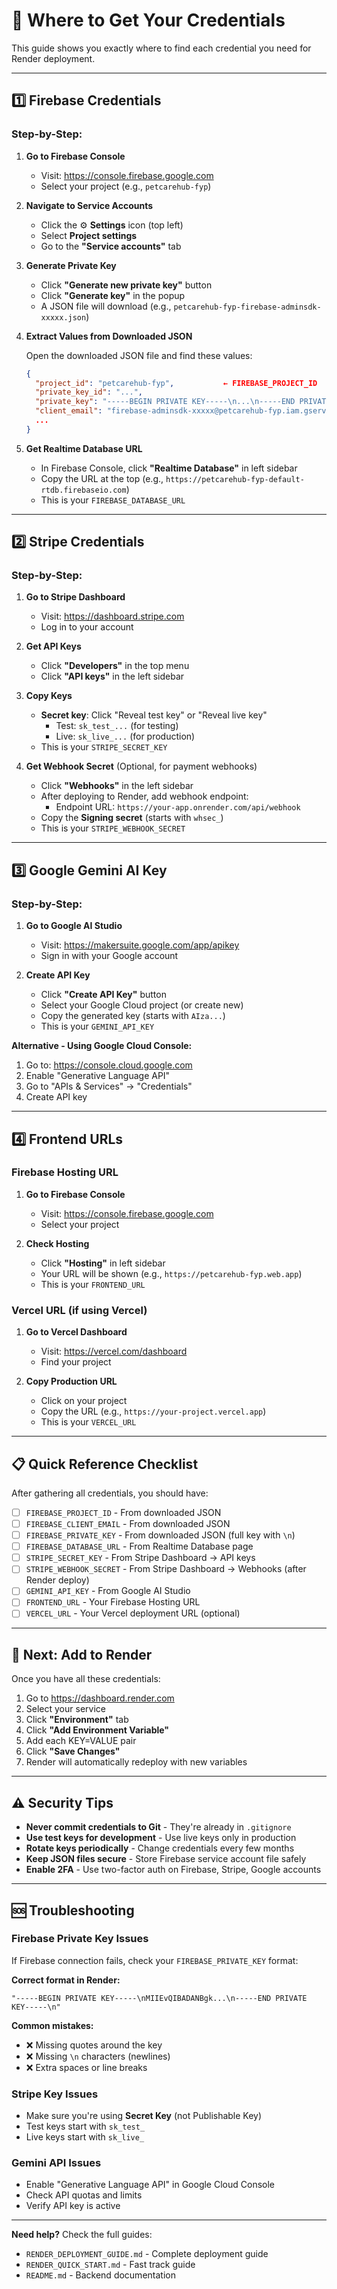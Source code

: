 # 🔑 Where to Get Your Credentials

This guide shows you exactly where to find each credential you need for Render deployment.

---

## 1️⃣ Firebase Credentials

### Step-by-Step:

1. **Go to Firebase Console**
   - Visit: https://console.firebase.google.com
   - Select your project (e.g., `petcarehub-fyp`)

2. **Navigate to Service Accounts**
   - Click the ⚙️ **Settings** icon (top left)
   - Select **Project settings**
   - Go to the **"Service accounts"** tab

3. **Generate Private Key**
   - Click **"Generate new private key"** button
   - Click **"Generate key"** in the popup
   - A JSON file will download (e.g., `petcarehub-fyp-firebase-adminsdk-xxxxx.json`)

4. **Extract Values from Downloaded JSON**

   Open the downloaded JSON file and find these values:

   ```json
   {
     "project_id": "petcarehub-fyp",           ← FIREBASE_PROJECT_ID
     "private_key_id": "...",
     "private_key": "-----BEGIN PRIVATE KEY-----\n...\n-----END PRIVATE KEY-----\n",  ← FIREBASE_PRIVATE_KEY
     "client_email": "firebase-adminsdk-xxxxx@petcarehub-fyp.iam.gserviceaccount.com",  ← FIREBASE_CLIENT_EMAIL
     ...
   }
   ```

5. **Get Realtime Database URL**
   - In Firebase Console, click **"Realtime Database"** in left sidebar
   - Copy the URL at the top (e.g., `https://petcarehub-fyp-default-rtdb.firebaseio.com`)
   - This is your `FIREBASE_DATABASE_URL`

---

## 2️⃣ Stripe Credentials

### Step-by-Step:

1. **Go to Stripe Dashboard**
   - Visit: https://dashboard.stripe.com
   - Log in to your account

2. **Get API Keys**
   - Click **"Developers"** in the top menu
   - Click **"API keys"** in the left sidebar

3. **Copy Keys**
   - **Secret key**: Click "Reveal test key" or "Reveal live key"
     - Test: `sk_test_...` (for testing)
     - Live: `sk_live_...` (for production)
   - This is your `STRIPE_SECRET_KEY`

4. **Get Webhook Secret** (Optional, for payment webhooks)
   - Click **"Webhooks"** in the left sidebar
   - After deploying to Render, add webhook endpoint:
     - Endpoint URL: `https://your-app.onrender.com/api/webhook`
   - Copy the **Signing secret** (starts with `whsec_`)
   - This is your `STRIPE_WEBHOOK_SECRET`

---

## 3️⃣ Google Gemini AI Key

### Step-by-Step:

1. **Go to Google AI Studio**
   - Visit: https://makersuite.google.com/app/apikey
   - Sign in with your Google account

2. **Create API Key**
   - Click **"Create API Key"** button
   - Select your Google Cloud project (or create new)
   - Copy the generated key (starts with `AIza...`)
   - This is your `GEMINI_API_KEY`

**Alternative - Using Google Cloud Console:**
1. Go to: https://console.cloud.google.com
2. Enable "Generative Language API"
3. Go to "APIs & Services" → "Credentials"
4. Create API key

---

## 4️⃣ Frontend URLs

### Firebase Hosting URL

1. **Go to Firebase Console**
   - Visit: https://console.firebase.google.com
   - Select your project

2. **Check Hosting**
   - Click **"Hosting"** in left sidebar
   - Your URL will be shown (e.g., `https://petcarehub-fyp.web.app`)
   - This is your `FRONTEND_URL`

### Vercel URL (if using Vercel)

1. **Go to Vercel Dashboard**
   - Visit: https://vercel.com/dashboard
   - Find your project

2. **Copy Production URL**
   - Click on your project
   - Copy the URL (e.g., `https://your-project.vercel.app`)
   - This is your `VERCEL_URL`

---

## 📋 Quick Reference Checklist

After gathering all credentials, you should have:

- [ ] `FIREBASE_PROJECT_ID` - From downloaded JSON
- [ ] `FIREBASE_CLIENT_EMAIL` - From downloaded JSON
- [ ] `FIREBASE_PRIVATE_KEY` - From downloaded JSON (full key with `\n`)
- [ ] `FIREBASE_DATABASE_URL` - From Realtime Database page
- [ ] `STRIPE_SECRET_KEY` - From Stripe Dashboard → API keys
- [ ] `STRIPE_WEBHOOK_SECRET` - From Stripe Dashboard → Webhooks (after Render deploy)
- [ ] `GEMINI_API_KEY` - From Google AI Studio
- [ ] `FRONTEND_URL` - Your Firebase Hosting URL
- [ ] `VERCEL_URL` - Your Vercel deployment URL (optional)

---

## 🚀 Next: Add to Render

Once you have all these credentials:

1. Go to https://dashboard.render.com
2. Select your service
3. Click **"Environment"** tab
4. Click **"Add Environment Variable"**
5. Add each KEY=VALUE pair
6. Click **"Save Changes"**
7. Render will automatically redeploy with new variables

---

## ⚠️ Security Tips

- **Never commit credentials to Git** - They're already in `.gitignore`
- **Use test keys for development** - Use live keys only in production
- **Rotate keys periodically** - Change credentials every few months
- **Keep JSON files secure** - Store Firebase service account file safely
- **Enable 2FA** - Use two-factor auth on Firebase, Stripe, Google accounts

---

## 🆘 Troubleshooting

### Firebase Private Key Issues

If Firebase connection fails, check your `FIREBASE_PRIVATE_KEY` format:

**Correct format in Render:**
```
"-----BEGIN PRIVATE KEY-----\nMIIEvQIBADANBgk...\n-----END PRIVATE KEY-----\n"
```

**Common mistakes:**
- ❌ Missing quotes around the key
- ❌ Missing `\n` characters (newlines)
- ❌ Extra spaces or line breaks

### Stripe Key Issues

- Make sure you're using **Secret Key** (not Publishable Key)
- Test keys start with `sk_test_`
- Live keys start with `sk_live_`

### Gemini API Issues

- Enable "Generative Language API" in Google Cloud Console
- Check API quotas and limits
- Verify API key is active

---

**Need help?** Check the full guides:
- `RENDER_DEPLOYMENT_GUIDE.md` - Complete deployment guide
- `RENDER_QUICK_START.md` - Fast track guide
- `README.md` - Backend documentation


